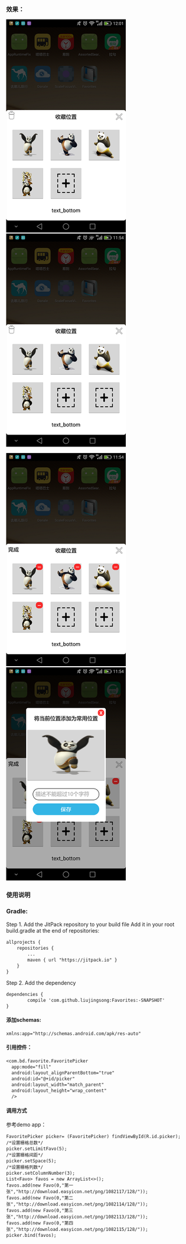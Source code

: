 ### 效果：
![step0.png](art/step0.png)
![step1.png](art/step1.png)


![step2.png](art/step2.png)
![step3.png](art/step3.png)

### 使用说明

### Gradle:
Step 1. Add the JitPack repository to your build file
Add it in your root build.gradle at the end of repositories:

	allprojects {
		repositories {
			...
			maven { url "https://jitpack.io" }
		}
	}
Step 2. Add the dependency

	dependencies {
	        compile 'com.github.liujingsong:Favorites:-SNAPSHOT'
	}

#### 添加schemas:

    xmlns:app="http://schemas.android.com/apk/res-auto"

#### 引用控件：

    <com.bd.favorite.FavoritePicker
      app:mode="fill"
      android:layout_alignParentBottom="true"
      android:id="@+id/picker"
      android:layout_width="match_parent"
      android:layout_height="wrap_content"
      />

#### 调用方式
参考demo app：

    FavoritePicker picker= (FavoritePicker) findViewById(R.id.picker);
    /*设置栅格总数*/    
    picker.setLimitFavo(5);
    /*设置栅格间距*/
    picker.setSpace(5);
    /*设置栅格列数*/
    picker.setColumnNumber(3);
    List<Favo> favos = new ArrayList<>();
    favos.add(new Favo(0,"第一张","http://download.easyicon.net/png/1082117/128/"));
    favos.add(new Favo(0,"第二张","http://download.easyicon.net/png/1082114/128/"));
    favos.add(new Favo(0,"第三张","http://download.easyicon.net/png/1082113/128/"));
    favos.add(new Favo(0,"第四张","http://download.easyicon.net/png/1082115/128/"));
    picker.bind(favos);
